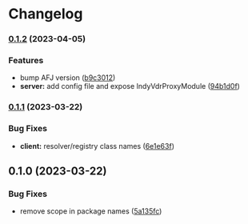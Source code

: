 # Changelog

### [0.1.2](https://www.github.com/2060-io/aries-javascript-indy-vdr-proxy/compare/aries-framework-indy-vdr-proxy-client-v0.1.1...aries-framework-indy-vdr-proxy-client-v0.1.2) (2023-04-05)


### Features

* bump AFJ version ([b9c3012](https://www.github.com/2060-io/aries-javascript-indy-vdr-proxy/commit/b9c301243be0221ee56563ae999ca96399fe9214))
* **server:** add config file and expose IndyVdrProxyModule ([94b1d0f](https://www.github.com/2060-io/aries-javascript-indy-vdr-proxy/commit/94b1d0f756586fb1806b8bbfbb36ed66f4f27176))

### [0.1.1](https://www.github.com/2060-io/aries-javascript-indy-vdr-proxy/compare/aries-framework-indy-vdr-proxy-client-v0.1.0...aries-framework-indy-vdr-proxy-client-v0.1.1) (2023-03-22)


### Bug Fixes

* **client:** resolver/registry class names ([6e1e63f](https://www.github.com/2060-io/aries-javascript-indy-vdr-proxy/commit/6e1e63f9a634f81ebf844c58125c1ed6120fcbba))

## 0.1.0 (2023-03-22)


### Bug Fixes

* remove scope in package names ([5a135fc](https://www.github.com/2060-io/aries-javascript-indy-vdr-proxy/commit/5a135fcdff4c129d1bfdf03e99461809d123352b))
